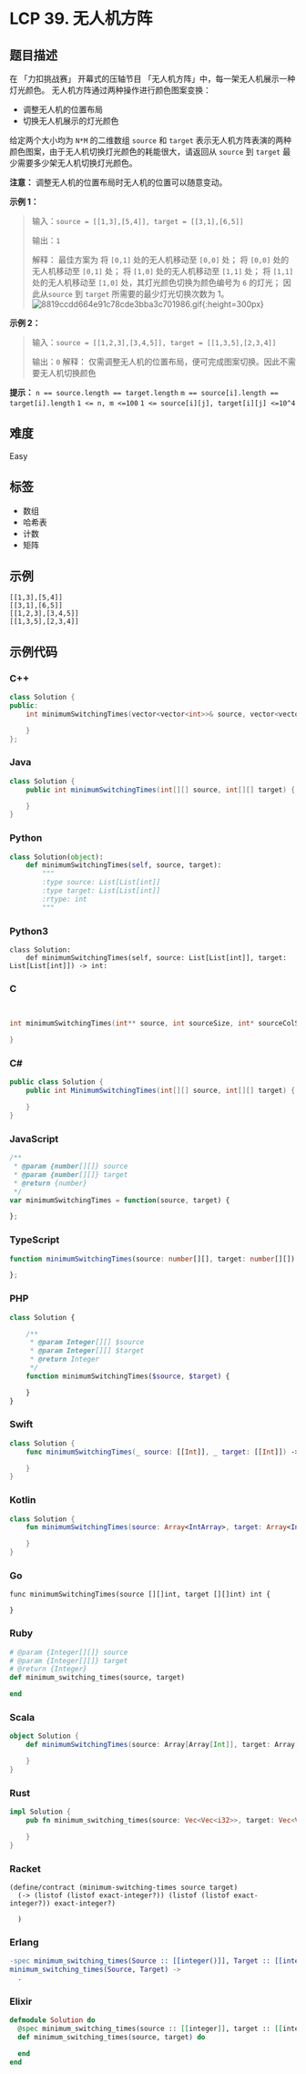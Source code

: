 # LCP 39. 无人机方阵

## 题目描述

在 「力扣挑战赛」 开幕式的压轴节目 「无人机方阵」中，每一架无人机展示一种灯光颜色。 无人机方阵通过两种操作进行颜色图案变换：
- 调整无人机的位置布局
- 切换无人机展示的灯光颜色


给定两个大小均为 `N*M` 的二维数组 `source` 和 `target` 表示无人机方阵表演的两种颜色图案，由于无人机切换灯光颜色的耗能很大，请返回从 `source` 到 `target` 最少需要多少架无人机切换灯光颜色。


**注意：** 调整无人机的位置布局时无人机的位置可以随意变动。


**示例 1：**
> 输入：`source = [[1,3],[5,4]], target = [[3,1],[6,5]]`
>
> 输出：`1`
>
> 解释：
> 最佳方案为
将 `[0,1]` 处的无人机移动至 `[0,0]` 处；
将 `[0,0]` 处的无人机移动至 `[0,1]` 处；
将 `[1,0]` 处的无人机移动至 `[1,1]` 处；
将 `[1,1]` 处的无人机移动至 `[1,0]` 处，其灯光颜色切换为颜色编号为 `6` 的灯光；
因此从`source` 到 `target` 所需要的最少灯光切换次数为 1。
>![8819ccdd664e91c78cde3bba3c701986.gif](https://pic.leetcode-cn.com/1628823765-uCDaux-8819ccdd664e91c78cde3bba3c701986.gif){:height=300px}





**示例 2：**
> 输入：`source = [[1,2,3],[3,4,5]], target = [[1,3,5],[2,3,4]]`
>
> 输出：`0`
> 解释：
> 仅需调整无人机的位置布局，便可完成图案切换。因此不需要无人机切换颜色


**提示：**
`n == source.length == target.length`
`m == source[i].length == target[i].length`
`1 <= n, m <=100`
`1 <= source[i][j], target[i][j] <=10^4`





## 难度

Easy

## 标签

- 数组
- 哈希表
- 计数
- 矩阵

## 示例

```
[[1,3],[5,4]]
[[3,1],[6,5]]
[[1,2,3],[3,4,5]]
[[1,3,5],[2,3,4]]
```

## 示例代码

### C++

```cpp
class Solution {
public:
    int minimumSwitchingTimes(vector<vector<int>>& source, vector<vector<int>>& target) {

    }
};
```

### Java

```java
class Solution {
    public int minimumSwitchingTimes(int[][] source, int[][] target) {

    }
}
```

### Python

```python
class Solution(object):
    def minimumSwitchingTimes(self, source, target):
        """
        :type source: List[List[int]]
        :type target: List[List[int]]
        :rtype: int
        """
```

### Python3

```python3
class Solution:
    def minimumSwitchingTimes(self, source: List[List[int]], target: List[List[int]]) -> int:
```

### C

```c


int minimumSwitchingTimes(int** source, int sourceSize, int* sourceColSize, int** target, int targetSize, int* targetColSize){

}
```

### C#

```csharp
public class Solution {
    public int MinimumSwitchingTimes(int[][] source, int[][] target) {

    }
}
```

### JavaScript

```javascript
/**
 * @param {number[][]} source
 * @param {number[][]} target
 * @return {number}
 */
var minimumSwitchingTimes = function(source, target) {

};
```

### TypeScript

```typescript
function minimumSwitchingTimes(source: number[][], target: number[][]): number {

};
```

### PHP

```php
class Solution {

    /**
     * @param Integer[][] $source
     * @param Integer[][] $target
     * @return Integer
     */
    function minimumSwitchingTimes($source, $target) {

    }
}
```

### Swift

```swift
class Solution {
    func minimumSwitchingTimes(_ source: [[Int]], _ target: [[Int]]) -> Int {

    }
}
```

### Kotlin

```kotlin
class Solution {
    fun minimumSwitchingTimes(source: Array<IntArray>, target: Array<IntArray>): Int {

    }
}
```

### Go

```golang
func minimumSwitchingTimes(source [][]int, target [][]int) int {

}
```

### Ruby

```ruby
# @param {Integer[][]} source
# @param {Integer[][]} target
# @return {Integer}
def minimum_switching_times(source, target)

end
```

### Scala

```scala
object Solution {
    def minimumSwitchingTimes(source: Array[Array[Int]], target: Array[Array[Int]]): Int = {

    }
}
```

### Rust

```rust
impl Solution {
    pub fn minimum_switching_times(source: Vec<Vec<i32>>, target: Vec<Vec<i32>>) -> i32 {

    }
}
```

### Racket

```racket
(define/contract (minimum-switching-times source target)
  (-> (listof (listof exact-integer?)) (listof (listof exact-integer?)) exact-integer?)

  )
```

### Erlang

```erlang
-spec minimum_switching_times(Source :: [[integer()]], Target :: [[integer()]]) -> integer().
minimum_switching_times(Source, Target) ->
  .
```

### Elixir

```elixir
defmodule Solution do
  @spec minimum_switching_times(source :: [[integer]], target :: [[integer]]) :: integer
  def minimum_switching_times(source, target) do

  end
end
```

